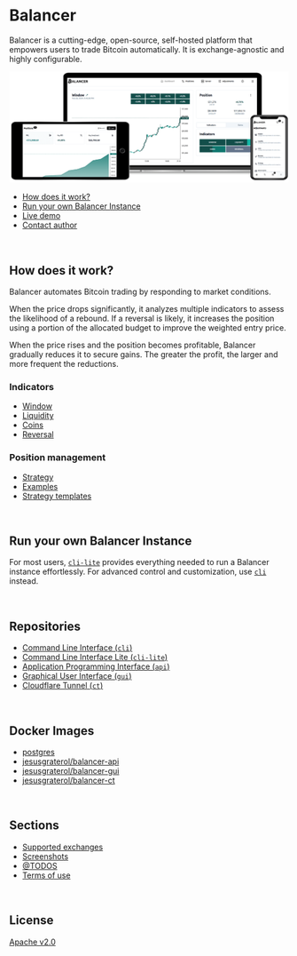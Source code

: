 # Balancer

Balancer is a cutting-edge, open-source, self-hosted platform that empowers users to trade Bitcoin automatically. It is exchange-agnostic and highly configurable.

![Cross-device](assets/cross-device.png)

- [How does it work?](#how-does-it-work)
- [Run your own Balancer Instance](#run-your-own-balancer-instance)
- [Live demo](https://balancer.jesusgraterol.dev/)
- [Contact author](mailto:jesusgraterol.dev@protonmail.com)

<br/>

## How does it work?

Balancer automates Bitcoin trading by responding to market conditions.

When the price drops significantly, it analyzes multiple indicators to assess the likelihood of a rebound. If a reversal is likely, it increases the position using a portion of the allocated budget to improve the weighted entry price.

When the price rises and the position becomes profitable, Balancer gradually reduces it to secure gains. The greater the profit, the larger and more frequent the reductions.

### Indicators

- [Window](sections/indicators/window/index.md)
- [Liquidity](sections/indicators/liquidity/index.md)
- [Coins](sections/indicators/coins/index.md)
- [Reversal](sections/indicators/reversal/index.md)

### Position management

- [Strategy](sections/position-management/strategy/index.md)
- [Examples](sections/position-management/examples/index.md)
- [Strategy templates](sections/position-management/strategy-templates/index.md)

<br/>

## Run your own Balancer Instance

For most users, [`cli-lite`](https://github.com/bitcoin-balancer/cli-lite) provides everything needed to run a Balancer instance effortlessly. For advanced control and customization, use [`cli`](https://github.com/bitcoin-balancer/cli) instead.

<br/>

## Repositories

- [Command Line Interface (`cli`)](https://github.com/bitcoin-balancer/cli)
- [Command Line Interface Lite (`cli-lite`)](https://github.com/bitcoin-balancer/cli-lite)
- [Application Programming Interface (`api`)](https://github.com/bitcoin-balancer/api)
- [Graphical User Interface (`gui`)](https://github.com/bitcoin-balancer/gui)
- [Cloudflare Tunnel (`ct`)](https://github.com/bitcoin-balancer/ct)

<br/>

## Docker Images

- [postgres](https://hub.docker.com/_/postgres)
- [jesusgraterol/balancer-api](https://hub.docker.com/r/jesusgraterol/balancer-api)
- [jesusgraterol/balancer-gui](https://hub.docker.com/r/jesusgraterol/balancer-gui)
- [jesusgraterol/balancer-ct](https://hub.docker.com/r/jesusgraterol/balancer-ct)

<br/>

## Sections

- [Supported exchanges](./sections/supported-exchanges/index.md)
- [Screenshots](./sections/screenshots/index.md)
- [@TODOS](./sections/todos/index.md)
- [Terms of use](./sections/terms-of-use/index.md)

<br/>

## License

[Apache v2.0](https://www.apache.org/licenses/LICENSE-2.0)
